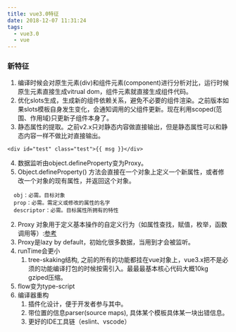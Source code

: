 ```yaml
---
title: vue3.0特征
date: 2018-12-07 11:31:24
tags:
  - vue3.0
  - vue 
---
```

### 新特征
1. 编译时候会对原生元素(div)和组件元素(component)进行分析对比，运行时候原生元素直接生成vitrual dom，组件元素就直接生成组件代码。
2. 优化slots生成，生成新的组件依赖关系，避免不必要的组件渲染。之前版本如果slots模板自身发生变化，会通知调用的父组件更新。现在利用scoped(范围、作用域)只更新子组件本身了。
3. 静态属性的提取。之前v2.x只对静态内容做直接输出，但是静态属性可以和静态内容一样不做比对直接输出。
```
<div id="test" class="test">{{ msg }}</div>
```
4. 数据监听由object.defineProperty变为Proxy。
  1. Object.defineProperty() 方法会直接在一个对象上定义一个新属性，或者修改一个对象的现有属性，并返回这个对象。
  ```
    obj：必需。目标对象 
    prop：必需。需定义或修改的属性的名字
    descriptor：必需。目标属性所拥有的特性
  ```
  2. Proxy 对象用于定义基本操作的自定义行为（如属性查找，赋值，枚举，函数调用等）:[参考](https://developer.mozilla.org/zh-CN/docs/Web/JavaScript/Reference/Global_Objects/Proxy)
  3. Proxy是lazy by default，初始化很多数据，当用到才会被监听。
5. runTime会更小  
   1. tree-skaking结构, 之前的所有的功能都挂在vue对象上，vue3.x把不是必须的功能编译打包的时候按需引入。最最最基本核心代码大概10kg gziped压缩。
6. flow变为type-script
7. 编译器重构
   1. 插件化设计，便于开发者参与其中。
   2. 带位置的信息parser(source maps), 具体某个模板具体某一块出错信息。
   3. 更好的IDE工具链（eslint、vscode）